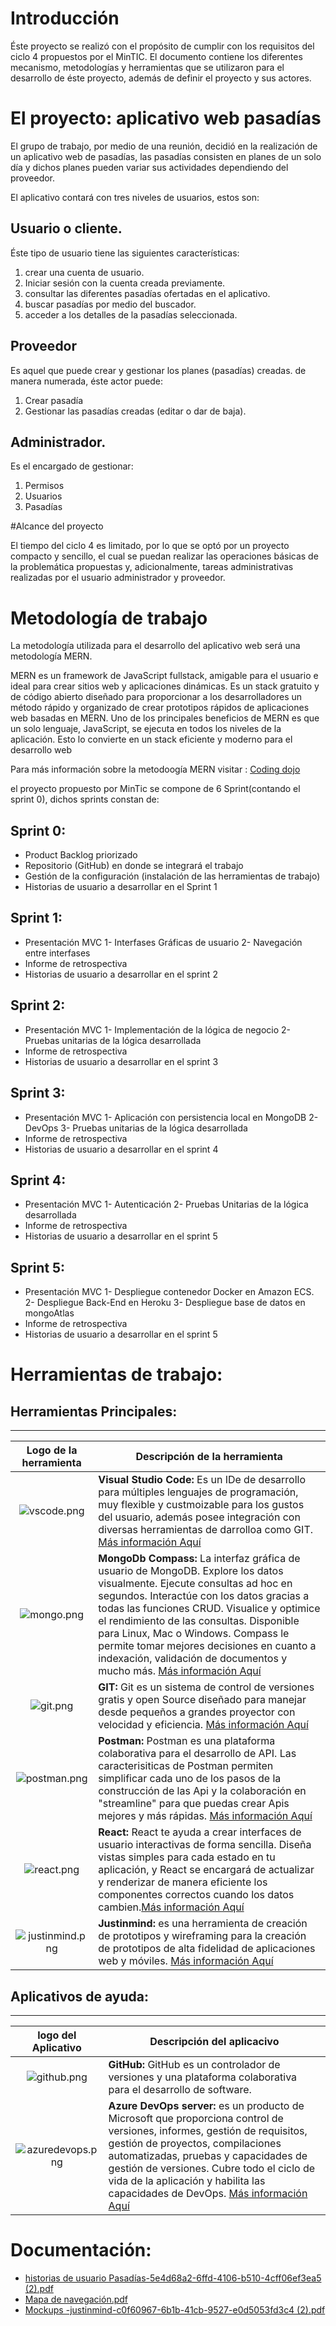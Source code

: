 # Introducción

Éste proyecto se realizó con el propósito de cumplir con los requisitos del ciclo 4 propuestos por el MinTIC. El documento contiene los diferentes mecanismo, metodologías y herramientas que se utilizaron para el desarrollo de éste proyecto, además de definir el proyecto y sus actores.

# El proyecto: aplicativo web pasadías

El grupo de trabajo, por medio de una reunión, decidió en la realización de un aplicativo web de pasadías, las pasadías consisten en planes de un solo día y dichos planes pueden variar sus actividades dependiendo del proveedor.

El aplicativo contará con tres niveles de usuarios, estos son:

## Usuario o cliente.

Éste tipo de usuario tiene las siguientes características:

1. crear una cuenta de usuario.
2. Iniciar sesión con la cuenta creada previamente.
3. consultar las diferentes pasadías ofertadas en el aplicativo.
4. buscar pasadías por medio del buscador.
5. acceder a los detalles de la pasadías seleccionada.

## Proveedor

Es aquel que puede crear y gestionar los planes (pasadías) creadas. de manera numerada, éste actor puede:

1. Crear pasadía
2. Gestionar las pasadías creadas (editar o dar de baja).

## Administrador.

Es el encargado de gestionar:

1. Permisos
2. Usuarios
3. Pasadías

#Alcance del proyecto

El tiempo del ciclo 4 es limitado, por lo que se optó por un proyecto compacto y sencillo, el cual se puedan realizar las operaciones básicas de la problemática propuestas y, adicionalmente, tareas administrativas realizadas por el usuario administrador y proveedor.

# Metodología de trabajo

La metodología utilizada para el desarrollo del aplicativo web será una metodología MERN.

MERN es un framework de JavaScript fullstack, amigable para el usuario e ideal para crear sitios web y aplicaciones dinámicas. Es un stack gratuito y de código abierto diseñado para proporcionar a los desarrolladores un método rápido y organizado de crear prototipos rápidos de aplicaciones web basadas en MERN. Uno de los principales beneficios de MERN es que un solo lenguaje, JavaScript, se ejecuta en todos los niveles de la aplicación. Esto lo convierte en un stack eficiente y moderno para el desarrollo web

Para más información sobre la metodoogía MERN visitar : [Coding dojo](https://codingdojo.cl/que-es-mern)

el proyecto propuesto por MinTic se compone de 6 Sprint(contando el sprint 0), dichos sprints constan de:

## Sprint 0:
-  Product Backlog priorizado
-  Repositorio (GitHub) en donde se integrará el trabajo
-  Gestión de la configuración (instalación de las herramientas de trabajo)
- Historias de usuario a desarrollar en el Sprint 1

## Sprint 1:
-  Presentación MVC
1-   Interfases Gráficas de usuario
2-   Navegación entre interfases
-  Informe de retrospectiva
-  Historias de usuario a desarrollar en el sprint 2

## Sprint 2:
-  Presentación MVC
1-   Implementación de la lógica de negocio
2-   Pruebas unitarias de la lógica desarrollada
-  Informe de retrospectiva
-  Historias de usuario a desarrollar en el sprint 3

## Sprint 3:
-  Presentación MVC
1-   Aplicación con persistencia local en MongoDB
2-   DevOps
3-   Pruebas unitarias de la lógica desarrollada
-  Informe de retrospectiva
-  Historias de usuario a desarrollar en el sprint 4

## Sprint 4:
-  Presentación MVC
1-   Autenticación 
2-   Pruebas Unitarias de la lógica desarrollada
-  Informe de retrospectiva
-  Historias de usuario a desarrollar en el sprint 5

## Sprint 5:
-  Presentación MVC
1-   Despliegue contenedor Docker en Amazon ECS.
2-   Despliegue Back-End en Heroku
3-   Despliegue base de datos en mongoAtlas
-  Informe de retrospectiva
-  Historias de usuario a desarrollar en el sprint 5

# Herramientas de trabajo:

## Herramientas Principales:
---

| **Logo de la herramienta**  | **Descripción de la herramienta** |
|--|--|
| <center> ![vscode.png](/.attachments/vscode-0d82bcda-51d1-412b-9ee2-daa388a7346c.png) </center> | **Visual Studio Code:** Es un IDe de desarrollo para múltiples lenguajes de programación, muy flexible y custmoizable para los gustos del usuario, además posee integración con diversas herramientas de darrolloa como GIT. [Más información Aquí](https://code.visualstudio.com/) |
| <center> ![mongo.png](/.attachments/mongo-3148fa9d-df14-4f93-9484-9bb3ebe886af.png) </center> | **MongoDb Compass:** La interfaz gráfica de usuario de MongoDB. Explore los datos visualmente. Ejecute consultas ad hoc en segundos. Interactúe con los datos gracias a todas las funciones CRUD. Visualice y optimice el rendimiento de las consultas. Disponible para Linux, Mac o Windows. Compass le permite tomar mejores decisiones en cuanto a indexación, validación de documentos y mucho más. [Más información Aquí](https://www.mongodb.com/es/products/compass)|
| <center> ![git.png](/.attachments/git-afb12419-e8c3-4a36-a287-1e9d745c6075.png) </center> | **GIT:** Git es un sistema de control de versiones gratis y open Source diseñado para manejar desde pequeños a grandes proyector con velocidad y eficiencia. [Más información Aquí](https://git-scm.com/)  |
| <center> ![postman.png](/.attachments/postman-d2bea941-e50e-4497-bae5-8c22459d115b.png) </center> | **Postman:**  Postman es una plataforma colaborativa para el desarrollo de API. Las caracterisiticas de Postman  permiten simplificar cada uno de los pasos de la construcción de las Api y la colaboración en "streamline" para que puedas crear Apis mejores y más rápidas. [Más información Aquí](https://www.postman.com/) |
| <center> ![react.png](/.attachments/react-f7640fe8-73d0-466b-b548-be4e260c32f5.png) </center> | **React:** React te ayuda a crear interfaces de usuario interactivas de forma sencilla. Diseña vistas simples para cada estado en tu aplicación, y React se encargará de actualizar y renderizar de manera eficiente los componentes correctos cuando los datos cambien.[Más información Aquí](https://es.reactjs.org/)|
|<center> ![justinmind.png](/.attachments/justinmind-9d7c79ff-ba54-46ad-83fa-daf32b7fb775.png) </center>  | **Justinmind:** es una herramienta de creación de prototipos y wireframing para la creación de prototipos de alta fidelidad de aplicaciones web y móviles. [Más información Aquí](https://www.justinmind.com/) |

## Aplicativos de ayuda:
---
|**logo del Aplicativo**| **Descripción del aplicacivo**|
|--|--|
| <center> ![github.png](/.attachments/github-9d6977a9-6be6-4b22-ab2c-1dc6e5fa2a5a.png) </center> | **GitHub:** GitHub es un controlador de versiones y una plataforma colaborativa para el desarrollo de software.|
| <center> ![azuredevops.png](/.attachments/azuredevops-ba4711a7-9d67-49f2-91cd-f4fd33315b1b.png) </center> | **Azure DevOps server:** es un producto de Microsoft que proporciona control de versiones, informes, gestión de requisitos, gestión de proyectos, compilaciones automatizadas, pruebas y capacidades de gestión de versiones. Cubre todo el ciclo de vida de la aplicación y habilita las capacidades de DevOps. [Más información Aquí](https://en.wikipedia.org/wiki/Azure_DevOps_Server)|

# Documentación:

-  [historias de usuario Pasadías-5e4d68a2-6ffd-4106-b510-4cff06ef3ea5 (2).pdf](https://github.com/Juan254/passday-mern-crud/files/6970686/historias.de.usuario.Pasadias-5e4d68a2-6ffd-4106-b510-4cff06ef3ea5.2.pdf)
- [Mapa de navegación.pdf](https://github.com/Juan254/passday-mern-crud/files/6970689/Mapa.de.navegacion.pdf)
- [Mockups -justinmind-c0f60967-6b1b-41cb-9527-e0d5053fd3c4 (2).pdf](https://github.com/Juan254/passday-mern-crud/files/6970692/Mockups.-justinmind-c0f60967-6b1b-41cb-9527-e0d5053fd3c4.2.pdf)
